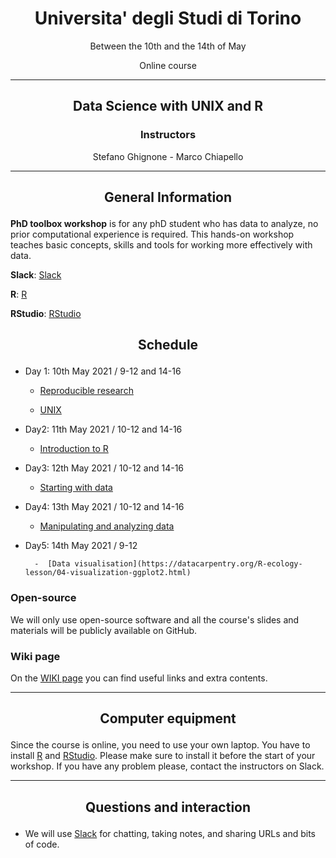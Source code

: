 <center><h1>Universita' degli Studi di Torino</h1>
<p>Between the 10th and the 14th of May</p>
<p>Online course</p>
</center>

---

<center>
<h2><p>Data Science with UNIX and R</p></h2>
<h3>Instructors</h3>
<p>Stefano Ghignone - Marco Chiapello</p>
</center>

---

<center><h2><p>General Information</p></h2></center>


**PhD toolbox workshop** is for any phD student who has data to analyze, no prior computational experience is required. This hands-on workshop teaches basic concepts, skills and tools for working more effectively with data.

**Slack**: [Slack](https://phdtoolbox2021.slack.com/)

**R**: [R](https://cran.r-project.org/)

**RStudio**: [RStudio](https://www.rstudio.com/products/rstudio/download/)

<center><h2><p>Schedule</p></h2></center>

- Day 1: 10th May 2021 / 9-12 and 14-16

	-  [Reproducible research](https://phd-toolbox-course.github.io/2020_PhD_Toolbox_course/01-RR.html)

	-  [UNIX](https://github.com/PhD-Toolbox-course/2020_PhD_Toolbox_course/blob/master/lessons/02.UNIX.pdf)

- Day2: 11th May 2021 / 10-12 and 14-16

	-  [Introduction to R](https://datacarpentry.org/R-ecology-lesson/01-intro-to-r.html)


- Day3: 12th May 2021 / 10-12 and 14-16

	-  [Starting with data](https://datacarpentry.org/R-ecology-lesson/02-starting-with-data.html)


- Day4: 13th May 2021 / 10-12 and 14-16

	-  [Manipulating and analyzing data](https://datacarpentry.org/R-ecology-lesson/03-dplyr.html)

- Day5: 14th May 2021 / 9-12

        -  [Data visualisation](https://datacarpentry.org/R-ecology-lesson/04-visualization-ggplot2.html)

### Open-source

We will only use open-source software and all the course's slides and materials will be publicly available on GitHub.

### Wiki page

On the [WIKI page](https://github.com/PhD-Toolbox-course/2020_PhD_Toolbox_course-/wiki/Extra-contents) you can find useful links and extra contents.

---

<center><h2><p>Computer equipment</p></h2></center>

Since the course is online, you need to use your own laptop. You have to install [R](https://cran.r-project.org/) and [RStudio](https://www.rstudio.com/products/rstudio/download/). Please make sure to install it before the start of your workshop. If you have any problem please, contact the instructors on Slack.

---

<center><h2><p>Questions and interaction</p></h2></center>

- We will use [Slack](https://phdtoolbox2021.slack.com/) for chatting, taking notes, and sharing URLs and bits of code.

